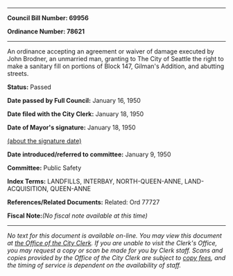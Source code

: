 

********

**Council Bill Number: 69956**
   
**Ordinance Number: 78621**
********

 An ordinance accepting an agreement or waiver of damage executed by John Brodner, an unmarried man, granting to The City of Seattle the right to make a sanitary fill on portions of Block 147, Gilman's Addition, and abutting streets.

**Status:** Passed
   
**Date passed by Full Council:** January 16, 1950
   
**Date filed with the City Clerk:** January 18, 1950
   
**Date of Mayor's signature:** January 18, 1950
   
[(about the signature date)](/~public/approvaldate.htm)
   
   
   
**Date introduced/referred to committee:** January 9, 1950
   
**Committee:** Public Safety
   
   
**Index Terms:** LANDFILLS, INTERBAY, NORTH-QUEEN-ANNE, LAND-ACQUISITION, QUEEN-ANNE

**References/Related Documents:** Related: Ord 77727

**Fiscal Note:**_(No fiscal note available at this time)_
********

_No text for this document is available on-line. You may view this document at [the Office of the City Clerk](http://www.seattle.gov/leg/clerk/contactUs.htm). If you are unable to visit the Clerk's Office, you may request a copy or scan be made for you by Clerk staff. Scans and copies provided by the Office of the City Clerk are subject to [copy fees](http://clerk.seattle.gov/~public/clerkfees.htm), and the timing of service is dependent on the availability of staff._

